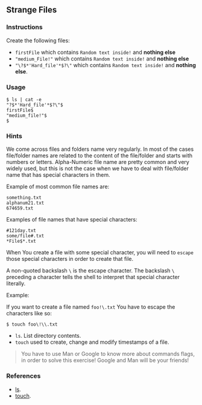 ## Strange Files

### Instructions

Create the following files:

- `firstFile` which contains `Random text inside!` and **nothing else**
- `"medium_File!"` which contains `Random text inside!` and **nothing else**
- `"\?$*'Hard_file'*$?\"` which contains `Random text inside!` and **nothing else**.

### Usage

```console
$ ls | cat -e
"?$*'Hard_file'*$?\"$
firstFile$
"medium_file!"$
$
```

### Hints

We come across files and folders name very regularly. In most of the cases file/folder names are related to the content of the file/folder and starts with numbers or letters. Alpha-Numeric file name are pretty common and very widely used, but this is not the case when we have to deal with file/folder name that has special characters in them.

Example of most common file names are:

```console
something.txt
alphanum21.txt
674659.txt
```

Examples of file names that have special characters:

```console
#121day.txt
some/file#.txt
*File$*.txt
```

When You create a file with some special character, you will need to `escape` those special characters in order to create that file.

A non-quoted backslash `\` is the escape character. The backslash `\` preceding a character tells the shell to interpret that special character literally.

Example:

If you want to create a file named `foo!\.txt` You have to escape the characters like so:

```console
$ touch foo\!\\.txt
```

- `ls`. List directory contents.
- `touch` used to create, change and modify timestamps of a file.

> You have to use Man or Google to know more about commands flags, in order to solve this exercise!
> Google and Man will be your friends!

### References

- [ls](https://www.gnu.org/software/coreutils/ls).
- [touch](https://www.gnu.org/software/coreutils/touch).

